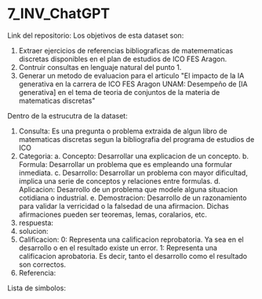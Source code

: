 # 7_INV_ChatGPT
Link del repositorio: 
Los objetivos de esta dataset son:
1. Extraer ejercicios de referencias bibliograficas de matemematicas discretas disponibles en el plan de estudios de ICO FES Aragon.
2. Contruir consultas en lenguaje natural del punto 1. 
3. Generar un metodo de evaluacion para el articulo "El impacto de la IA generativa en la carrera de ICO FES Aragon UNAM: Desempeño de [IA generativa] en el tema de teoria de conjuntos de la materia de matematicas discretas"

Dentro de la estrucutra de la dataset:
1. Consulta: Es una pregunta o problema extraida de algun libro de matematicas discretas segun la bibliografia del programa de estudios de ICO 
2. Categoria:
    a. Concepto: Desarrollar una explicacion de un concepto.
    b. Formula: Desarrollar un problema que es empleando una formular inmediata.
    c. Desarrollo: Desarrollar un problema con mayor dificultad, implica una serie de conceptos y relaciones entre formulas.
    d. Aplicacion: Desarrollo de un problema que modele alguna situacion cotidiana o industrial.
    e. Demostracion: Desarrollo de un razonamiento para validar la verricidad o la falsedad de una afirmacion. Dichas afirmaciones pueden ser teoremas, lemas, coralarios, etc.
3. respuesta: 
4. solucion: 
5. Calificacion: 
    0: Representa una calificacion reprobatoria. Ya sea en el desarrollo o en el resultado existe un error.
    1: Representa una calificacion aprobatoria. Es decir, tanto el desarrollo como el resultado son correctos.
6. Referencia: 

Lista de simbolos:


